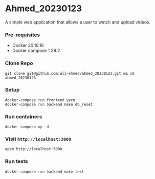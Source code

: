 # Ahmed_20230123

A simple web application that allows a user to watch and upload videos.

### Pre-requisites
- Docker 20.10.16
- Docker compose 1.29.2

### Clone Repo
```shell
git clone git@github.com:ali-ehmed/ahmed_20230123.git && cd ahmed_20230123
```

### Setup
```shell
docker-compose run frontend yarn
docker-compose run backend make db_reset
```

### Run containers
```shell
docker compose up -d
```

### Visit `http://localhost:3000`
```shell
open http://localhost:3000
```

### Run tests
```shell
docker-compose run backend make test
```
